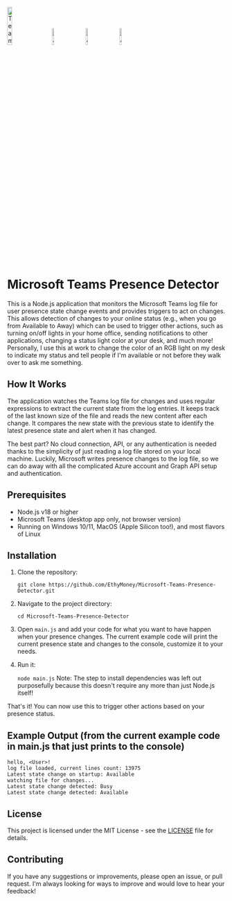 <p align="left">
  <img src="https://upload.wikimedia.org/wikipedia/commons/thumb/c/c9/Microsoft_Office_Teams_%282018%E2%80%93present%29.svg/2203px-Microsoft_Office_Teams_%282018%E2%80%93present%29.svg.png" alt="Teams Logo" width="15%" height="auto">
  &nbsp;&nbsp;&nbsp;&nbsp;&nbsp;
  <img src="https://static.wixstatic.com/media/d98092_967d2f1b524e423c8c5c5644ea740e8e~mv2.png/v1/fill/w_450,h_448,al_c,q_85,usm_0.66_1.00_0.01,enc_auto/d98092_967d2f1b524e423c8c5c5644ea740e8e~mv2.png" alt="Available Icon" width="10%" height="auto">
  &nbsp;&nbsp;&nbsp;&nbsp;&nbsp;
  <img src="https://static.wixstatic.com/media/d98092_b176baa20fcb427daec31fe967c0acf7~mv2.png/v1/fill/w_450,h_448,al_c,q_85,usm_0.66_1.00_0.01,enc_auto/d98092_b176baa20fcb427daec31fe967c0acf7~mv2.png" alt="Away Icon" width="10%" height="auto">
  &nbsp;&nbsp;&nbsp;&nbsp;&nbsp;
  <img src="https://static.wixstatic.com/media/d98092_fbff9ee78d3d401891dde6cfd598e7f5~mv2.png/v1/fill/w_450,h_448,al_c,q_85,usm_0.66_1.00_0.01,enc_auto/d98092_fbff9ee78d3d401891dde6cfd598e7f5~mv2.png" alt="Available Icon" width="10%" height="auto">
  &nbsp;&nbsp;&nbsp;&nbsp;&nbsp;
</p>

# Microsoft Teams Presence Detector

This is a Node.js application that monitors the Microsoft Teams log file for user presence state change events and provides triggers to act on changes. This allows detection of changes to your online status (e.g., when you go from Available to Away) which can be used to trigger other actions, such as turning on/off lights in your home office, sending notifications to other applications, changing a status light color at your desk, and much more! Personally, I use this at work to change the color of an RGB light on my desk to indicate my status and tell people if I'm available or not before they walk over to ask me something.

## How It Works

The application watches the Teams log file for changes and uses regular expressions to extract the current state from the log entries. It keeps track of the last known size of the file and reads the new content after each change. It compares the new state with the previous state to identify the latest presence state and alert when it has changed.

The best part? No cloud connection, API, or any authentication is needed thanks to the simplicity of just reading a log file stored on your local machine. Luckily, Microsoft writes presence changes to the log file, so we can do away with all the complicated Azure account and Graph API setup and authentication.

## Prerequisites

- Node.js v18 or higher
- Microsoft Teams (desktop app only, not browser version)
- Running on Windows 10/11, MacOS (Apple Silicon too!), and most flavors of Linux

## Installation

1. Clone the repository:

      `git clone https://github.com/EthyMoney/Microsoft-Teams-Presence-Detector.git`

2. Navigate to the project directory:

      `cd Microsoft-Teams-Presence-Detector`

3. Open `main.js` and add your code for what you want to have happen when your presence changes. The current example code will print the current presence state and changes to the console, customize it to your needs.

4. Run it:

      `node main.js`   Note: The step to install dependencies was left out purposefully because this doesn't require any more than just Node.js itself!

That's it! You can now use this to trigger other actions based on your presence status.

## Example Output (from the current example code in main.js that just prints to the console)

```
hello, <User>!
log file loaded, current lines count: 13975
Latest state change on startup: Available  
watching file for changes...
Latest state change detected: Busy
Latest state change detected: Available
```

## License

This project is licensed under the MIT License - see the [LICENSE](LICENSE) file for details.

## Contributing

If you have any suggestions or improvements, please open an issue, or pull request. I'm always looking for ways to improve and would love to hear your feedback!

